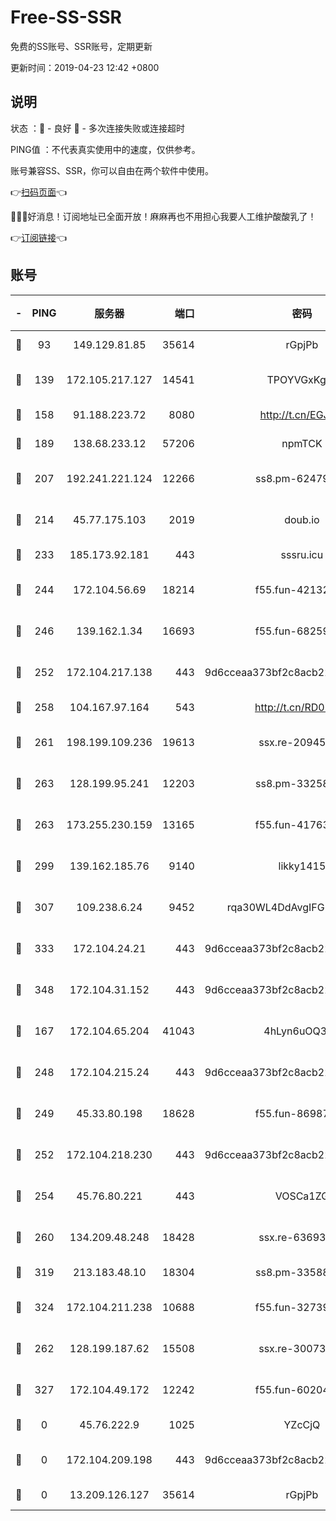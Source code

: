# Free-SS-SSR

免费的SS账号、SSR账号，定期更新

更新时间：2019-04-23 12:42 +0800

## 说明

状态     ：🙂 - 良好 🙁 - 多次连接失败或连接超时

PING值   ：不代表真实使用中的速度，仅供参考。

账号兼容SS、SSR，你可以自由在两个软件中使用。

👉[扫码页面](https://liesauer.github.io/Free-SS-SSR/)👈

🎉🎉🎉好消息！订阅地址已全面开放！麻麻再也不用担心我要人工维护酸酸乳了！

👉[订阅链接](https://www.liesauer.net/yogurt/subscribe?ACCESS_TOKEN=DAYxR3mMaZAsaqUb)👈

## 账号

|-|PING|服务器|端口|密码|加密方式|区域|
|:----:|:----:|:-----:|-----:|:----:|:----:|:----:|
|🙂|93|149.129.81.85|35614|rGpjPb|rc4-md5|HK|
|🙂|139|172.105.217.127|14541|TPOYVGxKglpi|aes-256-cfb|JP|
|🙂|158|91.188.223.72|8080|http://t.cn/EGJIyrl|rc4-md5|RU|
|🙂|189|138.68.233.12|57206|npmTCK|rc4-md5|US|
|🙂|207|192.241.221.124|12266|ss8.pm-62479228|aes-256-cfb|US|
|🙂|214|45.77.175.103|2019|doub.io|aes-128-ctr|SG|
|🙂|233|185.173.92.181|443|sssru.icu|rc4-md5|RU|
|🙂|244|172.104.56.69|18214|f55.fun-42132790|aes-256-cfb|SG|
|🙂|246|139.162.1.34|16693|f55.fun-68259533|aes-256-cfb|SG|
|🙂|252|172.104.217.138|443|9d6cceaa373bf2c8acb22e60b6a58be6|aes-256-cfb|US|
|🙂|258|104.167.97.164|543|http://t.cn/RD0D7sx|rc4-md5|CA|
|🙂|261|198.199.109.236|19613|ssx.re-20945922|aes-256-cfb|US|
|🙂|263|128.199.95.241|12203|ss8.pm-33258331|aes-256-cfb|SG|
|🙂|263|173.255.230.159|13165|f55.fun-41763187|aes-256-cfb|US|
|🙂|299|139.162.185.76|9140|likky1415|aes-256-cfb|DE|
|🙂|307|109.238.6.24|9452|rqa30WL4DdAvgIFG6Fs3znzTa|aes-256-cfb|FR|
|🙂|333|172.104.24.21|443|9d6cceaa373bf2c8acb22e60b6a58be6|aes-256-cfb|US|
|🙂|348|172.104.31.152|443|9d6cceaa373bf2c8acb22e60b6a58be6|aes-256-cfb|US|
|🙂|167|172.104.65.204|41043|4hLyn6uOQ3hU|aes-256-cfb|JP|
|🙂|248|172.104.215.24|443|9d6cceaa373bf2c8acb22e60b6a58be6|aes-256-cfb|US|
|🙂|249|45.33.80.198|18628|f55.fun-86987032|aes-256-cfb|US|
|🙂|252|172.104.218.230|443|9d6cceaa373bf2c8acb22e60b6a58be6|aes-256-cfb|US|
|🙂|254|45.76.80.221|443|VOSCa1ZG|aes-256-cfb|DE|
|🙂|260|134.209.48.248|18428|ssx.re-63693340|aes-256-cfb|US|
|🙂|319|213.183.48.10|18304|ss8.pm-33588468|rc4-md5|RU|
|🙂|324|172.104.211.238|10688|f55.fun-32739231|aes-256-cfb|US|
|🙁|262|128.199.187.62|15508|ssx.re-30073264|aes-256-cfb|SG|
|🙁|327|172.104.49.172|12242|f55.fun-60204359|aes-256-cfb|SG|
|🙁|0|45.76.222.9|1025|YZcCjQ|rc4-md5|JP|
|🙁|0|172.104.209.198|443|9d6cceaa373bf2c8acb22e60b6a58be6|aes-256-cfb|US|
|🙁|0|13.209.126.127|35614|rGpjPb|rc4-md5|KR|
